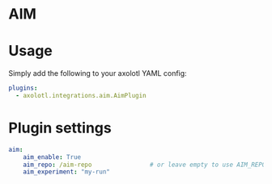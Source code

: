 # AIM

# Usage

Simply add the following to your axolotl YAML config:

```yaml
plugins:
  - axolotl.integrations.aim.AimPlugin
```

# Plugin settings

```yaml
aim:
    aim_enable: True
    aim_repo: /aim-repo                # or leave empty to use AIM_REPO env var
    aim_experiment: "my-run"
```


